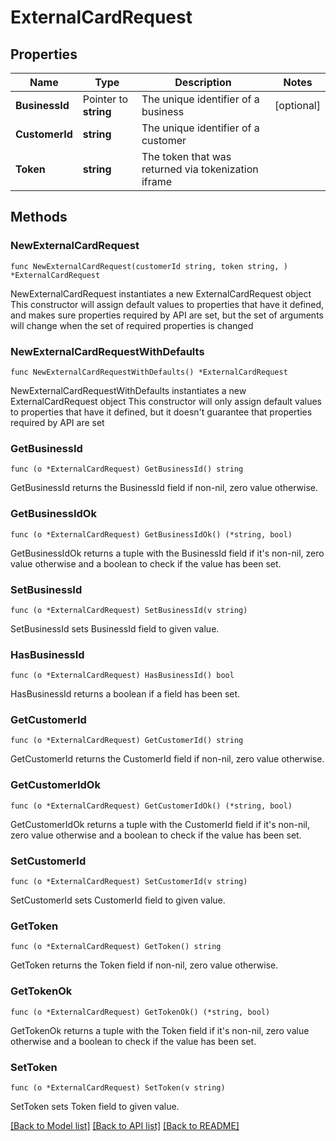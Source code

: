 # ExternalCardRequest

## Properties

Name | Type | Description | Notes
------------ | ------------- | ------------- | -------------
**BusinessId** | Pointer to **string** | The unique identifier of a business | [optional] 
**CustomerId** | **string** | The unique identifier of a customer | 
**Token** | **string** | The token that was returned via tokenization iframe | 

## Methods

### NewExternalCardRequest

`func NewExternalCardRequest(customerId string, token string, ) *ExternalCardRequest`

NewExternalCardRequest instantiates a new ExternalCardRequest object
This constructor will assign default values to properties that have it defined,
and makes sure properties required by API are set, but the set of arguments
will change when the set of required properties is changed

### NewExternalCardRequestWithDefaults

`func NewExternalCardRequestWithDefaults() *ExternalCardRequest`

NewExternalCardRequestWithDefaults instantiates a new ExternalCardRequest object
This constructor will only assign default values to properties that have it defined,
but it doesn't guarantee that properties required by API are set

### GetBusinessId

`func (o *ExternalCardRequest) GetBusinessId() string`

GetBusinessId returns the BusinessId field if non-nil, zero value otherwise.

### GetBusinessIdOk

`func (o *ExternalCardRequest) GetBusinessIdOk() (*string, bool)`

GetBusinessIdOk returns a tuple with the BusinessId field if it's non-nil, zero value otherwise
and a boolean to check if the value has been set.

### SetBusinessId

`func (o *ExternalCardRequest) SetBusinessId(v string)`

SetBusinessId sets BusinessId field to given value.

### HasBusinessId

`func (o *ExternalCardRequest) HasBusinessId() bool`

HasBusinessId returns a boolean if a field has been set.

### GetCustomerId

`func (o *ExternalCardRequest) GetCustomerId() string`

GetCustomerId returns the CustomerId field if non-nil, zero value otherwise.

### GetCustomerIdOk

`func (o *ExternalCardRequest) GetCustomerIdOk() (*string, bool)`

GetCustomerIdOk returns a tuple with the CustomerId field if it's non-nil, zero value otherwise
and a boolean to check if the value has been set.

### SetCustomerId

`func (o *ExternalCardRequest) SetCustomerId(v string)`

SetCustomerId sets CustomerId field to given value.


### GetToken

`func (o *ExternalCardRequest) GetToken() string`

GetToken returns the Token field if non-nil, zero value otherwise.

### GetTokenOk

`func (o *ExternalCardRequest) GetTokenOk() (*string, bool)`

GetTokenOk returns a tuple with the Token field if it's non-nil, zero value otherwise
and a boolean to check if the value has been set.

### SetToken

`func (o *ExternalCardRequest) SetToken(v string)`

SetToken sets Token field to given value.



[[Back to Model list]](../README.md#documentation-for-models) [[Back to API list]](../README.md#documentation-for-api-endpoints) [[Back to README]](../README.md)


